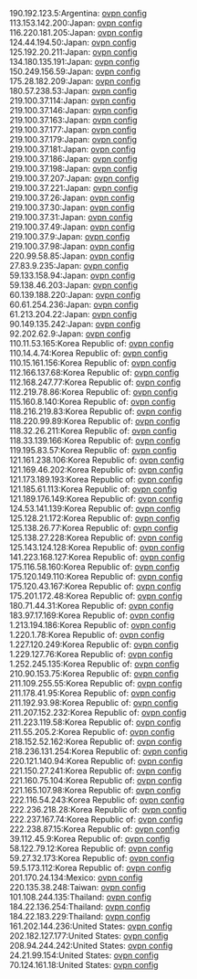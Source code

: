 190.192.123.5:Argentina: [ovpn config](vpn/190_192_123_5.ovpn)  
113.153.142.200:Japan: [ovpn config](vpn/113_153_142_200.ovpn)  
116.220.181.205:Japan: [ovpn config](vpn/116_220_181_205.ovpn)  
124.44.194.50:Japan: [ovpn config](vpn/124_44_194_50.ovpn)  
125.192.20.211:Japan: [ovpn config](vpn/125_192_20_211.ovpn)  
134.180.135.191:Japan: [ovpn config](vpn/134_180_135_191.ovpn)  
150.249.156.59:Japan: [ovpn config](vpn/150_249_156_59.ovpn)  
175.28.182.209:Japan: [ovpn config](vpn/175_28_182_209.ovpn)  
180.57.238.53:Japan: [ovpn config](vpn/180_57_238_53.ovpn)  
219.100.37.114:Japan: [ovpn config](vpn/219_100_37_114.ovpn)  
219.100.37.146:Japan: [ovpn config](vpn/219_100_37_146.ovpn)  
219.100.37.163:Japan: [ovpn config](vpn/219_100_37_163.ovpn)  
219.100.37.177:Japan: [ovpn config](vpn/219_100_37_177.ovpn)  
219.100.37.179:Japan: [ovpn config](vpn/219_100_37_179.ovpn)  
219.100.37.181:Japan: [ovpn config](vpn/219_100_37_181.ovpn)  
219.100.37.186:Japan: [ovpn config](vpn/219_100_37_186.ovpn)  
219.100.37.198:Japan: [ovpn config](vpn/219_100_37_198.ovpn)  
219.100.37.207:Japan: [ovpn config](vpn/219_100_37_207.ovpn)  
219.100.37.221:Japan: [ovpn config](vpn/219_100_37_221.ovpn)  
219.100.37.26:Japan: [ovpn config](vpn/219_100_37_26.ovpn)  
219.100.37.30:Japan: [ovpn config](vpn/219_100_37_30.ovpn)  
219.100.37.31:Japan: [ovpn config](vpn/219_100_37_31.ovpn)  
219.100.37.49:Japan: [ovpn config](vpn/219_100_37_49.ovpn)  
219.100.37.9:Japan: [ovpn config](vpn/219_100_37_9.ovpn)  
219.100.37.98:Japan: [ovpn config](vpn/219_100_37_98.ovpn)  
220.99.58.85:Japan: [ovpn config](vpn/220_99_58_85.ovpn)  
27.83.9.235:Japan: [ovpn config](vpn/27_83_9_235.ovpn)  
59.133.158.94:Japan: [ovpn config](vpn/59_133_158_94.ovpn)  
59.138.46.203:Japan: [ovpn config](vpn/59_138_46_203.ovpn)  
60.139.188.220:Japan: [ovpn config](vpn/60_139_188_220.ovpn)  
60.61.254.236:Japan: [ovpn config](vpn/60_61_254_236.ovpn)  
61.213.204.22:Japan: [ovpn config](vpn/61_213_204_22.ovpn)  
90.149.135.242:Japan: [ovpn config](vpn/90_149_135_242.ovpn)  
92.202.62.9:Japan: [ovpn config](vpn/92_202_62_9.ovpn)  
110.11.53.165:Korea Republic of: [ovpn config](vpn/110_11_53_165.ovpn)  
110.14.4.74:Korea Republic of: [ovpn config](vpn/110_14_4_74.ovpn)  
110.15.161.156:Korea Republic of: [ovpn config](vpn/110_15_161_156.ovpn)  
112.166.137.68:Korea Republic of: [ovpn config](vpn/112_166_137_68.ovpn)  
112.168.247.77:Korea Republic of: [ovpn config](vpn/112_168_247_77.ovpn)  
112.219.78.86:Korea Republic of: [ovpn config](vpn/112_219_78_86.ovpn)  
115.160.8.140:Korea Republic of: [ovpn config](vpn/115_160_8_140.ovpn)  
118.216.219.83:Korea Republic of: [ovpn config](vpn/118_216_219_83.ovpn)  
118.220.99.89:Korea Republic of: [ovpn config](vpn/118_220_99_89.ovpn)  
118.32.26.211:Korea Republic of: [ovpn config](vpn/118_32_26_211.ovpn)  
118.33.139.166:Korea Republic of: [ovpn config](vpn/118_33_139_166.ovpn)  
119.195.83.57:Korea Republic of: [ovpn config](vpn/119_195_83_57.ovpn)  
121.161.238.106:Korea Republic of: [ovpn config](vpn/121_161_238_106.ovpn)  
121.169.46.202:Korea Republic of: [ovpn config](vpn/121_169_46_202.ovpn)  
121.173.189.193:Korea Republic of: [ovpn config](vpn/121_173_189_193.ovpn)  
121.185.61.113:Korea Republic of: [ovpn config](vpn/121_185_61_113.ovpn)  
121.189.176.149:Korea Republic of: [ovpn config](vpn/121_189_176_149.ovpn)  
124.53.141.139:Korea Republic of: [ovpn config](vpn/124_53_141_139.ovpn)  
125.128.21.172:Korea Republic of: [ovpn config](vpn/125_128_21_172.ovpn)  
125.138.26.77:Korea Republic of: [ovpn config](vpn/125_138_26_77.ovpn)  
125.138.27.228:Korea Republic of: [ovpn config](vpn/125_138_27_228.ovpn)  
125.143.124.128:Korea Republic of: [ovpn config](vpn/125_143_124_128.ovpn)  
141.223.168.127:Korea Republic of: [ovpn config](vpn/141_223_168_127.ovpn)  
175.116.58.160:Korea Republic of: [ovpn config](vpn/175_116_58_160.ovpn)  
175.120.149.110:Korea Republic of: [ovpn config](vpn/175_120_149_110.ovpn)  
175.120.43.167:Korea Republic of: [ovpn config](vpn/175_120_43_167.ovpn)  
175.201.172.48:Korea Republic of: [ovpn config](vpn/175_201_172_48.ovpn)  
180.71.44.31:Korea Republic of: [ovpn config](vpn/180_71_44_31.ovpn)  
183.97.17.169:Korea Republic of: [ovpn config](vpn/183_97_17_169.ovpn)  
1.213.194.186:Korea Republic of: [ovpn config](vpn/1_213_194_186.ovpn)  
1.220.1.78:Korea Republic of: [ovpn config](vpn/1_220_1_78.ovpn)  
1.227.120.249:Korea Republic of: [ovpn config](vpn/1_227_120_249.ovpn)  
1.229.127.76:Korea Republic of: [ovpn config](vpn/1_229_127_76.ovpn)  
1.252.245.135:Korea Republic of: [ovpn config](vpn/1_252_245_135.ovpn)  
210.90.153.75:Korea Republic of: [ovpn config](vpn/210_90_153_75.ovpn)  
211.109.255.55:Korea Republic of: [ovpn config](vpn/211_109_255_55.ovpn)  
211.178.41.95:Korea Republic of: [ovpn config](vpn/211_178_41_95.ovpn)  
211.192.93.98:Korea Republic of: [ovpn config](vpn/211_192_93_98.ovpn)  
211.207.152.232:Korea Republic of: [ovpn config](vpn/211_207_152_232.ovpn)  
211.223.119.58:Korea Republic of: [ovpn config](vpn/211_223_119_58.ovpn)  
211.55.205.2:Korea Republic of: [ovpn config](vpn/211_55_205_2.ovpn)  
218.152.52.162:Korea Republic of: [ovpn config](vpn/218_152_52_162.ovpn)  
218.236.131.254:Korea Republic of: [ovpn config](vpn/218_236_131_254.ovpn)  
220.121.140.94:Korea Republic of: [ovpn config](vpn/220_121_140_94.ovpn)  
221.150.27.241:Korea Republic of: [ovpn config](vpn/221_150_27_241.ovpn)  
221.160.75.104:Korea Republic of: [ovpn config](vpn/221_160_75_104.ovpn)  
221.165.107.98:Korea Republic of: [ovpn config](vpn/221_165_107_98.ovpn)  
222.116.54.243:Korea Republic of: [ovpn config](vpn/222_116_54_243.ovpn)  
222.236.218.28:Korea Republic of: [ovpn config](vpn/222_236_218_28.ovpn)  
222.237.167.74:Korea Republic of: [ovpn config](vpn/222_237_167_74.ovpn)  
222.238.87.15:Korea Republic of: [ovpn config](vpn/222_238_87_15.ovpn)  
39.112.45.9:Korea Republic of: [ovpn config](vpn/39_112_45_9.ovpn)  
58.122.79.12:Korea Republic of: [ovpn config](vpn/58_122_79_12.ovpn)  
59.27.32.173:Korea Republic of: [ovpn config](vpn/59_27_32_173.ovpn)  
59.5.173.112:Korea Republic of: [ovpn config](vpn/59_5_173_112.ovpn)  
201.170.24.134:Mexico: [ovpn config](vpn/201_170_24_134.ovpn)  
220.135.38.248:Taiwan: [ovpn config](vpn/220_135_38_248.ovpn)  
101.108.244.135:Thailand: [ovpn config](vpn/101_108_244_135.ovpn)  
184.22.136.254:Thailand: [ovpn config](vpn/184_22_136_254.ovpn)  
184.22.183.229:Thailand: [ovpn config](vpn/184_22_183_229.ovpn)  
161.202.144.236:United States: [ovpn config](vpn/161_202_144_236.ovpn)  
202.182.127.177:United States: [ovpn config](vpn/202_182_127_177.ovpn)  
208.94.244.242:United States: [ovpn config](vpn/208_94_244_242.ovpn)  
24.21.99.154:United States: [ovpn config](vpn/24_21_99_154.ovpn)  
70.124.161.18:United States: [ovpn config](vpn/70_124_161_18.ovpn)  
